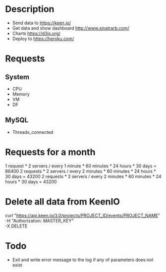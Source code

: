 # Description
- Send data to https://keen.io/
- Get data and show dashboard http://www.sinatrarb.com/
- Charts https://d3js.org/
- Deploy to https://heroku.com/

# Requests
## System
- CPU
- Memory
- VM
- DF

## MySQL
- Threads_connected

# Requests for a month
1 request * 2 servers / every 1 minute * 60 minutes * 24 hours * 30 days = 86400
2 requests * 2 servers / every 2 minutes * 60 minutes * 24 hours * 30 days = 43200
2 requests * 2 servers / every 2 minutes * 60 minutes * 24 hours * 30 days = 43200

# Delete all data from KeenIO
curl "https://api.keen.io/3.0/projects/PROJECT_ID/events/PROJECT_NAME" \
  -H "Authorization: MASTER_KEY" \
  -X DELETE

# Todo
- Exit and write error message to the log if any of parameters does not exist
